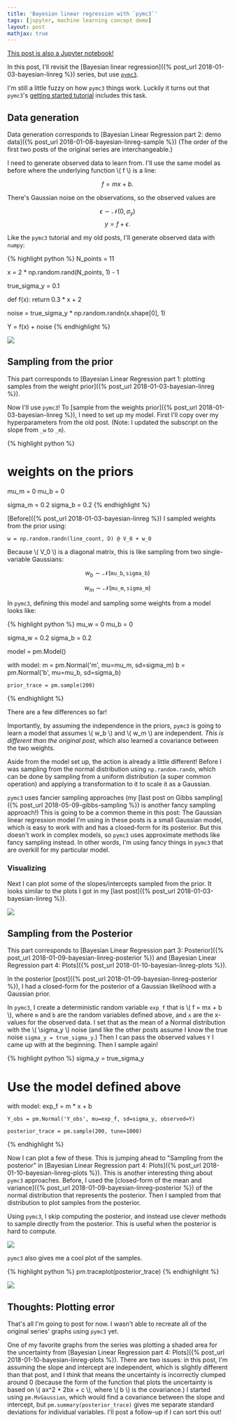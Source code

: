 ```yaml
---
title: 'Bayesian linear regression with `pymc3`'
tags: [jupyter, machine learning concept demo]
layout: post
mathjax: true
---
```


[This post is also a Jupyter notebook!](https://github.com/jessstringham/blog/tree/master/notebooks/2018-05-12-pymc3-bayesian-linear-regression.ipynb)



In this post, I'll revisit the [Bayesian linear regression]({% post_url 2018-01-03-bayesian-linreg %}) series, but use [`pymc3`](https://docs.pymc.io).

I'm still a little fuzzy on how `pymc3` things work. Luckily it turns out that `pymc3`'s [getting started tutorial](http://docs.pymc.io/notebooks/getting_started) includes this task.




## Data generation

Data generation corresponds to [Bayesian Linear Regression part 2: demo data]({% post_url 2018-01-08-bayesian-linreg-sample %}) (The order of the first two posts of the original series are interchangeable.)

I need to generate observed data to learn from. I'll use the same model as before where the underlying function \\( f \\) is a line:

$$f = mx + b.$$

There's Gaussian noise on the observations, so the observed values are

$$\epsilon \sim \mathcal N(0, \sigma_y)$$
$$y = f + \epsilon.$$

Like the `pymc3` tutorial and my old posts, I'll generate observed data with `numpy`:



{% highlight python %}
N_points = 11

x = 2 * np.random.rand(N_points, 1) - 1

true_sigma_y = 0.1

def f(x):
    return 0.3 * x + 2

noise = true_sigma_y * np.random.randn(x.shape[0], 1)

Y = f(x) + noise
{% endhighlight %}




![](/assets/2018-05-12-simulated-data.png)


## Sampling from the prior

This part corresponds to [Bayesian Linear Regression part 1: plotting samples from the weight prior]({% post_url 2018-01-03-bayesian-linreg %}).

Now I'll use `pymc3`! To [sample from the weights prior]({% post_url 2018-01-03-bayesian-linreg %}), I need to set up my model. First I'll copy over my hyperparameters from the old post.
(Note: I updated the subscript on the slope from `_w` to `_m`).



{% highlight python %}
# weights on the priors
mu_m = 0
mu_b = 0

sigma_m = 0.2
sigma_b = 0.2
{% endhighlight %}




[Before]({% post_url 2018-01-03-bayesian-linreg %}) I sampled weights from the prior using:

    w = np.random.randn(line_count, D) @ V_0 + w_0


Because \\( V_0 \\) is a diagonal matrix, this is like sampling from two single-variable Gaussians:

$$w_b \sim \mathcal N(\texttt{mu_b}, \texttt{sigma_b})$$

$$w_m \sim \mathcal N(\texttt{mu_m}, \texttt{sigma_m})$$


In `pymc3`, defining this model and sampling some weights from a model looks like:



{% highlight python %}
mu_w = 0
mu_b = 0

sigma_w = 0.2
sigma_b = 0.2

model = pm.Model()

with model:
    m = pm.Normal('m', mu=mu_m, sd=sigma_m)
    b = pm.Normal('b', mu=mu_b, sd=sigma_b)
    
    prior_trace = pm.sample(200)
{% endhighlight %}




There are a few differences so far!

Importantly, by assuming the independence in the priors, `pymc3` is going to learn a model that assumes \\( w_b \\) and \\( w_m \\) are independent. *This is different than the original post*, which also learned a covariance between the two weights.

Aside from the model set up, the action is already a little different! Before I was sampling from the normal distribution using `np.random.randn`, which can be done by sampling from a uniform distribution (a super common operation) and applying a transformation to it to scale it as a Gaussian.

`pymc3` uses fancier sampling approaches (my [last post on Gibbs sampling]({% post_url 2018-05-09-gibbs-sampling %}) is another fancy sampling approach!) This is going to be a common theme in this post: The Gaussian linear regression model I'm using in these posts is a small Gaussian model, which is easy to work with and has a closed-form for its posterior. But this doesn't work in complex models, so `pymc3` uses approximate methods like fancy sampling instead. In other words, I'm using fancy things in `pymc3` that are overkill for my particular model.


### Visualizing

Next I can plot some of the slopes/intercepts sampled from the prior. It looks similar to the plots I got in my [last post]({% post_url 2018-01-03-bayesian-linreg %}).

![](/assets/2018-05-12-weight-samples.png)


## Sampling from the Posterior

This part corresponds to [Bayesian Linear Regression part 3: Posterior]({% post_url 2018-01-09-bayesian-linreg-posterior %}) and [Bayesian Linear Regression part 4: Plots]({% post_url 2018-01-10-bayesian-linreg-plots %}).

In the posterior [post]({% post_url 2018-01-09-bayesian-linreg-posterior %}), I had a closed-form for the posterior of a Gaussian likelihood with a Gaussian prior. 

In `pymc3`, I create a deterministic random variable `exp_f` that is \\( f = mx + b \\), where `m` and `b` are the random variables defined above, and `x` are the x-values for the observed data. I set that as the mean of a Normal distribution with the \\( \sigma_y \\) noise (and like the other posts assume I know the true noise `sigma_y = true_sigma_y`.) Then I can pass the observed values `Y` I came up with at the beginning. Then I sample again!



{% highlight python %}
sigma_y = true_sigma_y

# Use the model defined above
with model:
    exp_f = m * x + b
    
    Y_obs = pm.Normal('Y_obs', mu=exp_f, sd=sigma_y, observed=Y)
    
    posterior_trace = pm.sample(200, tune=1000)
{% endhighlight %}




Now I can plot a few of these. This is jumping ahead to "Sampling from the posterior" in [Bayesian Linear Regression part 4: Plots]({% post_url 2018-01-10-bayesian-linreg-plots %}). This is another interesting thing about `pymc3` approaches. 
Before, I used the [closed-form of the mean and variance]({% post_url 2018-01-09-bayesian-linreg-posterior %}) of the normal distribution that represents the posterior. Then I sampled from that distribution to plot samples from the posterior.

Using `pymc3`, I skip computing the posterior, and instead use clever methods to sample directly from the posterior. This is useful when the posterior is hard to compute.

![](/assets/2018-05-12-posterior.png)


`pymc3` also gives me a cool plot of the samples.



{% highlight python %}
pm.traceplot(posterior_trace)
{% endhighlight %}




![](/assets/2018-05-12-trace.png)


## Thoughts: Plotting error

That's all I'm going to post for now. I wasn't able to recreate all of the original series' graphs using `pymc3` yet.

One of my favorite graphs from the series was plotting a shaded area for the uncertainty from [Bayesian Linear Regression part 4: Plots]({% post_url 2018-01-10-bayesian-linreg-plots %}). There are two issues: in this post, I'm assuming the slope and intercept are independent, which is slightly different than that post, and I _think_ that means the uncertainty is incorrectly clumped around 0 (because the form of the function that plots the uncertainty is based on \\( ax^2 + 2bx + c \\), where \\( b \\) is the covariance.) I started using `pm.MvGaussian`, which would find a covariance between the slope and intercept, but `pm.summary(posterior_trace)` gives me separate standard deviations for individual variables. I'll post a follow-up if I can sort this out!